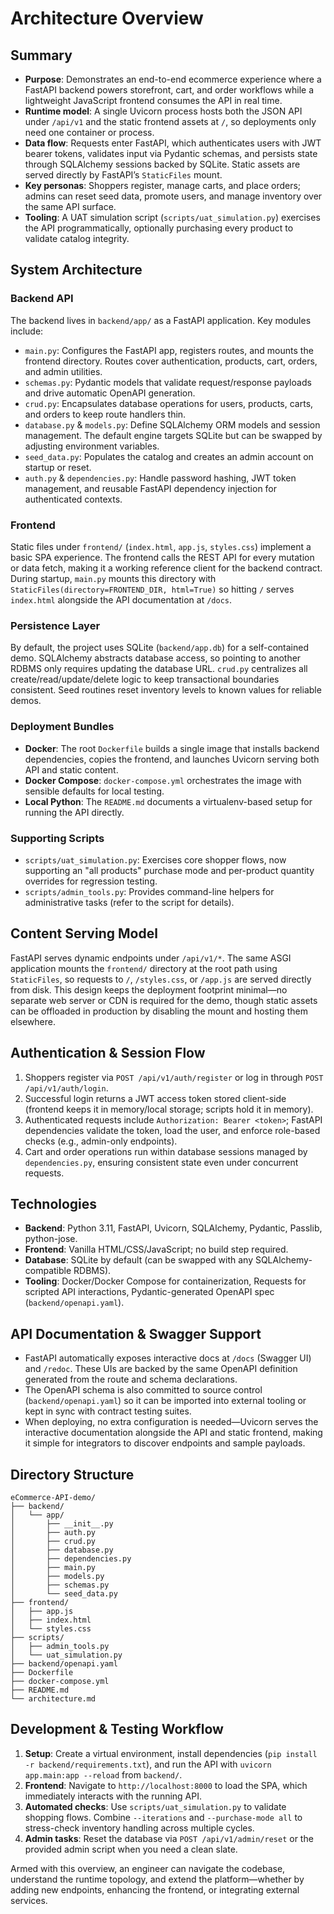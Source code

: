 # Architecture Overview

## Summary
- **Purpose**: Demonstrates an end-to-end ecommerce experience where a FastAPI backend powers storefront, cart, and order workflows while a lightweight JavaScript frontend consumes the API in real time.
- **Runtime model**: A single Uvicorn process hosts both the JSON API under `/api/v1` and the static frontend assets at `/`, so deployments only need one container or process.
- **Data flow**: Requests enter FastAPI, which authenticates users with JWT bearer tokens, validates input via Pydantic schemas, and persists state through SQLAlchemy sessions backed by SQLite. Static assets are served directly by FastAPI’s `StaticFiles` mount.
- **Key personas**: Shoppers register, manage carts, and place orders; admins can reset seed data, promote users, and manage inventory over the same API surface.
- **Tooling**: A UAT simulation script (`scripts/uat_simulation.py`) exercises the API programmatically, optionally purchasing every product to validate catalog integrity.

## System Architecture

### Backend API
The backend lives in `backend/app/` as a FastAPI application. Key modules include:
- `main.py`: Configures the FastAPI app, registers routes, and mounts the frontend directory. Routes cover authentication, products, cart, orders, and admin utilities.
- `schemas.py`: Pydantic models that validate request/response payloads and drive automatic OpenAPI generation.
- `crud.py`: Encapsulates database operations for users, products, carts, and orders to keep route handlers thin.
- `database.py` & `models.py`: Define SQLAlchemy ORM models and session management. The default engine targets SQLite but can be swapped by adjusting environment variables.
- `seed_data.py`: Populates the catalog and creates an admin account on startup or reset.
- `auth.py` & `dependencies.py`: Handle password hashing, JWT token management, and reusable FastAPI dependency injection for authenticated contexts.

### Frontend
Static files under `frontend/` (`index.html`, `app.js`, `styles.css`) implement a basic SPA experience. The frontend calls the REST API for every mutation or data fetch, making it a working reference client for the backend contract. During startup, `main.py` mounts this directory with `StaticFiles(directory=FRONTEND_DIR, html=True)` so hitting `/` serves `index.html` alongside the API documentation at `/docs`.

### Persistence Layer
By default, the project uses SQLite (`backend/app.db`) for a self-contained demo. SQLAlchemy abstracts database access, so pointing to another RDBMS only requires updating the database URL. `crud.py` centralizes all create/read/update/delete logic to keep transactional boundaries consistent. Seed routines reset inventory levels to known values for reliable demos.

### Deployment Bundles
- **Docker**: The root `Dockerfile` builds a single image that installs backend dependencies, copies the frontend, and launches Uvicorn serving both API and static content.
- **Docker Compose**: `docker-compose.yml` orchestrates the image with sensible defaults for local testing.
- **Local Python**: The `README.md` documents a virtualenv-based setup for running the API directly.

### Supporting Scripts
- `scripts/uat_simulation.py`: Exercises core shopper flows, now supporting an "all products" purchase mode and per-product quantity overrides for regression testing.
- `scripts/admin_tools.py`: Provides command-line helpers for administrative tasks (refer to the script for details).

## Content Serving Model
FastAPI serves dynamic endpoints under `/api/v1/*`. The same ASGI application mounts the `frontend/` directory at the root path using `StaticFiles`, so requests to `/`, `/styles.css`, or `/app.js` are served directly from disk. This design keeps the deployment footprint minimal—no separate web server or CDN is required for the demo, though static assets can be offloaded in production by disabling the mount and hosting them elsewhere.

## Authentication & Session Flow
1. Shoppers register via `POST /api/v1/auth/register` or log in through `POST /api/v1/auth/login`.
2. Successful login returns a JWT access token stored client-side (frontend keeps it in memory/local storage; scripts hold it in memory).
3. Authenticated requests include `Authorization: Bearer <token>`; FastAPI dependencies validate the token, load the user, and enforce role-based checks (e.g., admin-only endpoints).
4. Cart and order operations run within database sessions managed by `dependencies.py`, ensuring consistent state even under concurrent requests.

## Technologies
- **Backend**: Python 3.11, FastAPI, Uvicorn, SQLAlchemy, Pydantic, Passlib, python-jose.
- **Frontend**: Vanilla HTML/CSS/JavaScript; no build step required.
- **Database**: SQLite by default (can be swapped with any SQLAlchemy-compatible RDBMS).
- **Tooling**: Docker/Docker Compose for containerization, Requests for scripted API interactions, Pydantic-generated OpenAPI spec (`backend/openapi.yaml`).

## API Documentation & Swagger Support
- FastAPI automatically exposes interactive docs at `/docs` (Swagger UI) and `/redoc`. These UIs are backed by the same OpenAPI definition generated from the route and schema declarations.
- The OpenAPI schema is also committed to source control (`backend/openapi.yaml`) so it can be imported into external tooling or kept in sync with contract testing suites.
- When deploying, no extra configuration is needed—Uvicorn serves the interactive documentation alongside the API and static frontend, making it simple for integrators to discover endpoints and sample payloads.

## Directory Structure
```
eCommerce-API-demo/
├── backend/
│   └── app/
│       ├── __init__.py
│       ├── auth.py
│       ├── crud.py
│       ├── database.py
│       ├── dependencies.py
│       ├── main.py
│       ├── models.py
│       ├── schemas.py
│       └── seed_data.py
├── frontend/
│   ├── app.js
│   ├── index.html
│   └── styles.css
├── scripts/
│   ├── admin_tools.py
│   └── uat_simulation.py
├── backend/openapi.yaml
├── Dockerfile
├── docker-compose.yml
├── README.md
└── architecture.md
```

## Development & Testing Workflow
1. **Setup**: Create a virtual environment, install dependencies (`pip install -r backend/requirements.txt`), and run the API with `uvicorn app.main:app --reload` from `backend/`.
2. **Frontend**: Navigate to `http://localhost:8000` to load the SPA, which immediately interacts with the running API.
3. **Automated checks**: Use `scripts/uat_simulation.py` to validate shopping flows. Combine `--iterations` and `--purchase-mode all` to stress-check inventory handling across multiple cycles.
4. **Admin tasks**: Reset the database via `POST /api/v1/admin/reset` or the provided admin script when you need a clean slate.

Armed with this overview, an engineer can navigate the codebase, understand the runtime topology, and extend the platform—whether by adding new endpoints, enhancing the frontend, or integrating external services.
